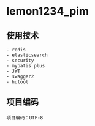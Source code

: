 # lemon1234_pim

## 使用技术

	- redis
	- elasticsearch
	- security
	- mybatis plus
	- JWT
	- swagger2
	- hutool
	
## 项目编码

	项目编码：UTF-8